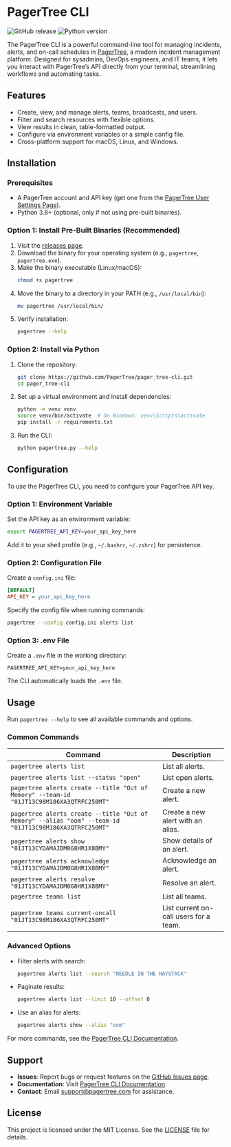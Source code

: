 # PagerTree CLI

![GitHub release](https://img.shields.io/github/v/release/PagerTree/pager_tree-cli)
![Python version](https://img.shields.io/badge/python-3.8%2B-blue)

The PagerTree CLI is a powerful command-line tool for managing incidents, alerts, and on-call schedules in [PagerTree](https://pagertree.com), a modern incident management platform. Designed for sysadmins, DevOps engineers, and IT teams, it lets you interact with PagerTree’s API directly from your terminal, streamlining workflows and automating tasks.

## Features
- Create, view, and manage alerts, teams, broadcasts, and users.
- Filter and search resources with flexible options.
- View results in clean, table-formatted output.
- Configure via environment variables or a simple config file.
- Cross-platform support for macOS, Linux, and Windows.

## Installation

### Prerequisites
- A PagerTree account and API key (get one from the [PagerTree User Settings Page](https://app.pagertree.com/user/settings)).
- Python 3.8+ (optional, only if not using pre-built binaries).

### Option 1: Install Pre-Built Binaries (Recommended)
1. Visit the [releases page](https://github.com/PagerTree/pager_tree-cli/releases).
2. Download the binary for your operating system (e.g., `pagertree`, `pagertree.exe`).
3. Make the binary executable (Linux/macOS):
   ```bash
   chmod +x pagertree
   ```
4. Move the binary to a directory in your PATH (e.g., `/usr/local/bin`):
   ```bash
   mv pagertree /usr/local/bin/
   ```
5. Verify installation:
   ```bash
   pagertree --help
   ```

### Option 2: Install via Python
1. Clone the repository:
   ```bash
   git clone https://github.com/PagerTree/pager_tree-cli.git
   cd pager_tree-cli
   ```
2. Set up a virtual environment and install dependencies:
   ```bash
   python -m venv venv
   source venv/bin/activate  # On Windows: venv\Scripts\activate
   pip install -r requirements.txt
   ```
3. Run the CLI:
   ```bash
   python pagertree.py --help
   ```

## Configuration

To use the PagerTree CLI, you need to configure your PagerTree API key.

### Option 1: Environment Variable
Set the API key as an environment variable:
```bash
export PAGERTREE_API_KEY=your_api_key_here
```
Add it to your shell profile (e.g., `~/.bashrc`, `~/.zshrc`) for persistence.

### Option 2: Configuration File
Create a `config.ini` file:
```ini
[DEFAULT]
API_KEY = your_api_key_here
```
Specify the config file when running commands:
```bash
pagertree --config config.ini alerts list
```

### Option 3: .env File
Create a `.env` file in the working directory:
```env
PAGERTREE_API_KEY=your_api_key_here
```
The CLI automatically loads the `.env` file.

## Usage

Run `pagertree --help` to see all available commands and options.

### Common Commands
| Command | Description |
|---------|-------------|
| `pagertree alerts list` | List all alerts. |
| `pagertree alerts list --status "open"` | List open alerts. |
| `pagertree alerts create --title "Out of Memory" --team-id "01JT13C98M186XA3QTRFC250MT"` | Create a new alert. |
| `pagertree alerts create --title "Out of Memory" --alias "oom" --team-id "01JT13C98M186XA3QTRFC250MT"` | Create a new alert with an alias. |
| `pagertree alerts show "01JT13CYDAMAJDM0G8HR1X8BMY"` | Show details of an alert. |
| `pagertree alerts acknowledge "01JT13CYDAMAJDM0G8HR1X8BMY"` | Acknowledge an alert. |
| `pagertree alerts resolve "01JT13CYDAMAJDM0G8HR1X8BMY"` | Resolve an alert. |
| `pagertree teams list` | List all teams. |
| `pagertree teams current-oncall "01JT13C98M186XA3QTRFC250MT"` | List current on-call users for a team. |

### Advanced Options
- Filter alerts with search:
  ```bash
  pagertree alerts list --search "NEEDLE IN THE HAYSTACK"
  ```
- Paginate results:
  ```bash
  pagertree alerts list --limit 10 --offset 0
  ```
- Use an alias for alerts:
  ```bash
  pagertree alerts show --alias "oom"
  ```

For more commands, see the [PagerTree CLI Documentation](https://pagertree.com/docs/cli).

## Support

- **Issues**: Report bugs or request features on the [GitHub Issues page](https://github.com/PagerTree/pager_tree-cli/issues).
- **Documentation**: Visit [PagerTree CLI Documentation](https://pagertree.com/docs/cli).
- **Contact**: Email support@pagertree.com for assistance.

## License

This project is licensed under the MIT License. See the [LICENSE](LICENSE) file for details.

